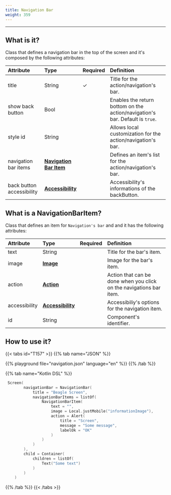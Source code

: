 ```yaml
---
title: Navigation Bar
weight: 359
---
```


---

## **What is it?**

Class that defines a navigation bar in the top of the screen and it's composed by the following attributes:

| **Attribute**             | **Type**                                                | Required | Definition                                                                   |
| :------------------------ | :------------------------------------------------------ | :------- | :--------------------------------------------------------------------------- |
| title                     | String                                                  | ✓        | Title for the action/navigation's bar.                                       |
| show back button          | Bool                                                    |          | Enables the return bottom on the action/navigation's bar. Default is `true`. |
| style id                  | String                                                  |          | Allows local customization for the action/navigation's bar.                  |
| navigation bar items      | [**Navigation Bar Item**](#what-is-a-navigationbaritem) |          | Defines an item's list for the action/navigation's bar.                      |
| back button accessibility | [**Accessibility**](/pt/home/api/accessibility)         |          | Accessibility's informations of the backButton.                              |

## What is a NavigationBarItem?

Class that defines an item for `Navigation's bar` and and it has the following attributes:

| **Attribute** | **Type**                                        | Required | Definition                                                          |
| :------------ | :---------------------------------------------- | :------- | :------------------------------------------------------------------ |
| text          | String                                          |          | Title for the bar's item.                                           |
| image         | [**Image**](/pt/home/api/components/ui/image/)  |          | Image for the bar's item.                                           |
| action        | [**Action**](/pt/home/api/actions/)             |          | Action that can be done when you click on the navigations bar item. |
| accessibility | [**Accessibility**](/pt/home/api/accessibility) |          | Accessibiliy's options for the navigation item.                     |
| id            | String                                          |          | Component's identifier.                                             |

## **How to use it?**

{{< tabs id="T157" >}}
{{% tab name="JSON" %}}

<!-- json-playground:navigation.json
{
   "_beagleComponent_":"beagle:screenComponent",
   "navigationBar":{
      "title":"Beagle Screen",
      "showBackButton":true,
      "navigationBarItems":[
         {
            "_beagleComponent_":"beagle:navigationBarItem",
            "text":"",
            "image":{
               "_beagleImagePath_":"local",
               "mobileId":"informationImage"
            },
            "action":{
               "_beagleAction_":"beagle:alert",
               "title":"Screen",
               "message":"Some message",
               "labelOk":"OK"
            }
         }
      ]
   },
   "child":{
      "_beagleComponent_":"beagle:container",
      "children":[
         {
            "_beagleComponent_":"beagle:text",
            "text":"Some text"
         }
      ]
   }
}
-->

{{% playground file="navigation.json" language="en" %}}
{{% /tab %}}

{{% tab name="Kotlin DSL" %}}

```kotlin
 Screen(
        navigationBar = NavigationBar(
            title = "Beagle Screen",
            navigationBarItems = listOf(
                NavigationBarItem(
                    text = "",
                    image = Local.justMobile("informationImage"),
                    action = Alert(
                        title = "Screen",
                        message = "Some message",
                        labelOk = "OK"
                    )
                )
            )
        ),
        child = Container(
            children = listOf(
                Text("Some text")
            )
        )
    )
```

{{% /tab %}}
{{< /tabs >}}
